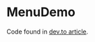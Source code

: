 # MenuDemo

Code found in [dev.to article](https://dev.to/riapacheco/custom-slide-out-menu-component-with-angular-animations-and-scss-453l#build-the-template-with-placeholder-content-and-scss).


